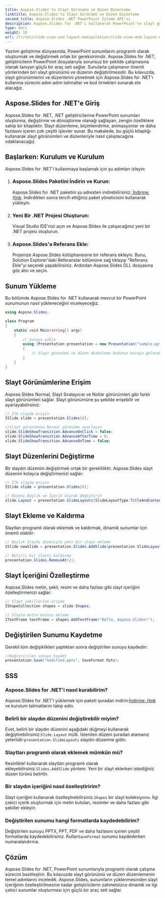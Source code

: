 ```yaml
---
title: Aspose.Slides'ta Slayt Görünümü ve Düzen Düzenleme
linktitle: Aspose.Slides'ta Slayt Görünümü ve Düzen Düzenleme
second_title: Aspose.Slides .NET PowerPoint İşleme API'si
description: Aspose.Slides for .NET'i kullanarak PowerPoint'te slayt görünümlerini ve düzenlerini nasıl değiştireceğinizi öğrenin. Kod örnekleri içeren adım adım kılavuz.
type: docs
weight: 10
url: /tr/net/slide-view-and-layout-manipulation/slide-view-and-layout-manipulation/
---
```


Yazılım geliştirme dünyasında, PowerPoint sunumlarını programlı olarak oluşturmak ve değiştirmek ortak bir gereksinimdir. Aspose.Slides for .NET, geliştiricilerin PowerPoint dosyalarıyla sorunsuz bir şekilde çalışmasına olanak tanıyan güçlü bir araç seti sağlar. Sunularla çalışmanın önemli yönlerinden biri slayt görünümü ve düzenin değiştirilmesidir. Bu kılavuzda, slayt görünümlerini ve düzenlerini yönetmek için Aspose.Slides for .NET'i kullanma sürecini adım adım talimatlar ve kod örnekleri sunarak ele alacağız.


## Aspose.Slides for .NET'e Giriş

Aspose.Slides for .NET, .NET geliştiricilerine PowerPoint sunumları oluşturma, değiştirme ve dönüştürme olanağı sağlayan, zengin özelliklere sahip bir kitaplıktır. Slayt düzenleme, biçimlendirme, animasyonlar ve daha fazlasını içeren çok çeşitli işlevler sunar. Bu makalede, bu güçlü kitaplığı kullanarak slayt görünümleri ve düzenleriyle nasıl çalışılacağına odaklanacağız.

## Başlarken: Kurulum ve Kurulum

Aspose.Slides for .NET'i kullanmaya başlamak için şu adımları izleyin:

1. ### Aspose.Slides Paketini İndirin ve Kurun:
    Aspose.Slides for .NET paketini şu adresten indirebilirsiniz:[ İndirme: {link](https://releases.aspose.com/slides/net/). İndirdikten sonra tercih ettiğiniz paket yöneticisini kullanarak yükleyin.

2. ### Yeni Bir .NET Projesi Oluşturun:
   Visual Studio IDE'nizi açın ve Aspose.Slides ile çalışacağınız yeni bir .NET projesi oluşturun.

3. ### Aspose.Slides'a Referans Ekle:
   Projenize Aspose.Slides kütüphanesine bir referans ekleyin. Bunu, Solution Explorer'daki Referanslar bölümüne sağ tıklayıp "Referans Ekle"yi seçerek yapabilirsiniz. Ardından Aspose.Slides DLL dosyasına göz atın ve seçin.

## Sunum Yükleme

Bu bölümde Aspose.Slides for .NET kullanarak mevcut bir PowerPoint sunumunun nasıl yükleneceğini inceleyeceğiz.

```csharp
using Aspose.Slides;

class Program
{
    static void Main(string[] args)
    {
        // Sunuyu yükle
        using (Presentation presentation = new Presentation("sample.pptx"))
        {
            // Slayt görünümü ve düzen düzenleme kodunuz buraya gelecek
        }
    }
}
```

## Slayt Görünümlerine Erişim

Aspose.Slides Normal, Slayt Sıralayıcısı ve Notlar görünümleri gibi farklı slayt görünümleri sağlar. Slayt görünümüne şu şekilde erişebilir ve ayarlayabilirsiniz:

```csharp
// İlk slayda erişin
ISlide slide = presentation.Slides[0];

//Slayt görünümünü Normal görünüme ayarlayın
slide.SlideShowTransition.AdvanceOnClick = false;
slide.SlideShowTransition.AdvanceAfterTime = 0;
slide.SlideShowTransition.AdvanceOnTime = false;
```

## Slayt Düzenlerini Değiştirme

Bir slaydın düzenini değiştirmek ortak bir gerekliliktir. Aspose.Slides slayt düzenini kolayca değiştirmenizi sağlar:

```csharp
// İlk slayda erişin
ISlide slide = presentation.Slides[0];

// Düzeni Başlık ve İçerik olarak değiştirin
slide.Layout = presentation.SlideLayouts[SlideLayoutType.TitleAndContent];
```

## Slayt Ekleme ve Kaldırma

Slaytları programlı olarak eklemek ve kaldırmak, dinamik sunumlar için önemli olabilir:

```csharp
// Başlık Slaydı düzeniyle yeni bir slayt ekleme
ISlide newSlide = presentation.Slides.AddSlide(presentation.SlideLayouts[SlideLayoutType.TitleSlide]);

// Belirli bir slaytı kaldırma
presentation.Slides.RemoveAt(2);
```

## Slayt İçeriğini Özelleştirme

Aspose.Slides metin, şekil, resim ve daha fazlası gibi slayt içeriğini özelleştirmenizi sağlar:

```csharp
// Slayt şekillerine erişme
IShapeCollection shapes = slide.Shapes;

// Slayta metin kutusu ekleme
ITextFrame textFrame = shapes.AddTextFrame("Hello, Aspose.Slides!");
```

## Değiştirilen Sunumu Kaydetme

Gerekli tüm değişiklikleri yaptıktan sonra değiştirilen sunuyu kaydedin:

```csharp
//Değiştirilen sunuyu kaydet
presentation.Save("modified.pptx", SaveFormat.Pptx);
```

## SSS

### Aspose.Slides for .NET'i nasıl kurabilirim?

 Aspose.Slides for .NET'i yüklemek için paketi şuradan indirin:[İndirme: {link](https://releases.aspose.com/slides/net/) ve kurulum talimatlarını takip edin.

### Belirli bir slaydın düzenini değiştirebilir miyim?

 Evet, belirli bir slaydın düzenini aşağıdaki düğmeyi kullanarak değiştirebilirsiniz:`Slide.Layout` mülk. İstenilen düzeni şuradan atamanız yeterlidir:`presentation.SlideLayouts` slaydın düzenine gidin.

### Slaytları programlı olarak eklemek mümkün mü?

 Kesinlikle! kullanarak slaytları programlı olarak ekleyebilirsiniz.`Slides.AddSlide` yöntem. Yeni bir slayt eklerken istediğiniz düzen türünü belirtin.

### Bir slaydın içeriğini nasıl özelleştiririm?

 Slayt içeriğini kullanarak özelleştirebilirsiniz.`Shapes` bir slayt koleksiyonu. İlgi çekici içerik oluşturmak için metin kutuları, resimler ve daha fazlası gibi şekiller ekleyin.

### Değiştirilen sunumu hangi formatlarda kaydedebilirim?

 Değiştirilen sunuyu PPTX, PPT, PDF ve daha fazlasını içeren çeşitli formatlarda kaydedebilirsiniz. Kullan`SaveFormat` sunumu kaydederken numaralandırma.

## Çözüm

Aspose.Slides for .NET, PowerPoint sunumlarıyla programlı olarak çalışma sürecini basitleştirir. Bu kılavuzda slayt görünümü ve düzen düzenlemenin temel adımlarını inceledik. Aspose.Slides, sunumların yüklenmesinden slayt içeriğinin özelleştirilmesine kadar geliştiricilerin zahmetsizce dinamik ve ilgi çekici sunumlar oluşturması için güçlü bir araç seti sağlar.
